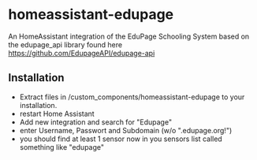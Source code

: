 # homeassistant-edupage
An HomeAssistant integration of the EduPage Schooling System based on the edupage_api library found here https://github.com/EdupageAPI/edupage-api

## Installation
* Extract files in /custom_components/homeassistant-edupage to your installation.
* restart Home Assistant
* Add new integration and search for "Edupage"
* enter Username, Passwort and Subdomain (w/o ".edupage.org!")
* you should find at least 1 sensor now in you sensors list called something like "edupage"
